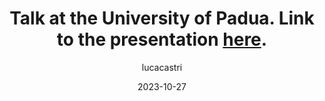 ---
title: Talk at the University of Padua. Link to the presentation <a class="ext_link" href="https://docs.google.com/presentation/d/1Z2vXfB13XUXm6NbhQQqPBukR6iS8NujflgfSPQ7UEH8/edit?usp=sharing">here</a>.
layout: post
date: 2023-10-27
tag: padua-talk-2023
headerImage: false
updates: true
hidden: true # don't count this post in blog pagination
description: "Enhancing Human-Robot Spatial Interaction through Causal Inference"
category: update
author: lucacastri
externalLink: false
---
